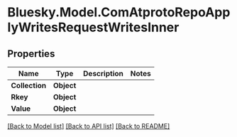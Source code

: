 # Bluesky.Model.ComAtprotoRepoApplyWritesRequestWritesInner

## Properties

Name | Type | Description | Notes
------------ | ------------- | ------------- | -------------
**Collection** | **Object** |  | 
**Rkey** | **Object** |  | 
**Value** | **Object** |  | 

[[Back to Model list]](../README.md#documentation-for-models) [[Back to API list]](../README.md#documentation-for-api-endpoints) [[Back to README]](../README.md)

